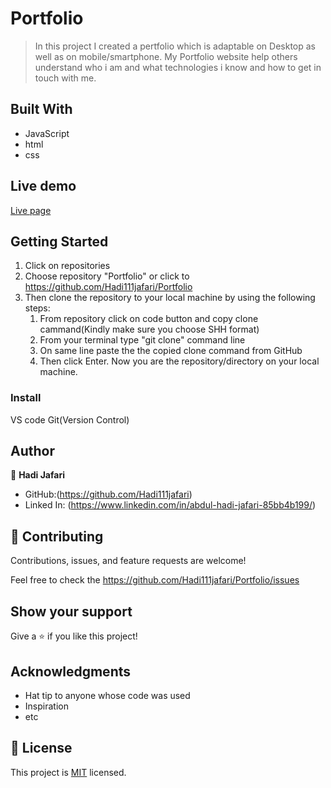 # Portfolio

> In this project I created a pertfolio which is adaptable on Desktop as well as on mobile/smartphone. My Portfolio website help others understand who i am and what technologies i know and how to get in touch with me. 


## Built With
- JavaScript
- html
- css

## Live demo 
[Live page](https://hadi111jafari.github.io/Portfolio/)

## Getting Started

1. Click on repositories
2. Choose repository "Portfolio" or click to  https://github.com/Hadi111jafari/Portfolio
3. Then clone the repository to your local machine by using the following steps:
     1. From repository click on code button and copy clone cammand(Kindly make sure you choose SHH format)
     2. From your terminal type "git clone" command line
     3. On same line paste the the copied clone command from GitHub
     4.  Then click Enter. Now you are the repository/directory on your local machine.
     

### Install
VS code
Git(Version Control)    

## Author

👤 **Hadi Jafari**

- GitHub:(https://github.com/Hadi111jafari)
- Linked In: (https://www.linkedin.com/in/abdul-hadi-jafari-85bb4b199/)

## 🤝 Contributing

Contributions, issues, and feature requests are welcome!

Feel free to check the https://github.com/Hadi111jafari/Portfolio/issues

## Show your support

Give a ⭐️ if you like this project!

## Acknowledgments

- Hat tip to anyone whose code was used
- Inspiration
- etc

## 📝 License

This project is [MIT](./MIT.md) licensed.
